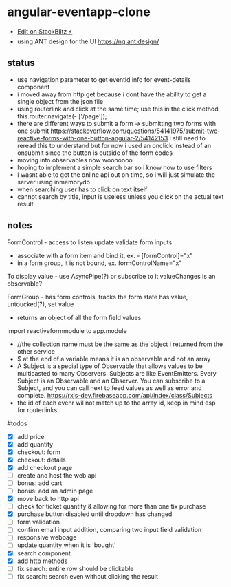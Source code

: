 # angular-eventapp-clone

- [Edit on StackBlitz ⚡️](https://stackblitz.com/edit/angular-eventapp-clone)
- using ANT design for the UI 
https://ng.ant.design/

## status
- use navigation parameter to get eventid info for event-details component
- i moved away from http get because i dont have the ability to get a single object from the json file
- using routerlink and click at the same time; use this in the click method this.router.navigate(- ['/page']);
- there are different ways to submit a form -> submitting two forms with one submit
https://stackoverflow.com/questions/54141975/submit-two-reactive-forms-with-one-button-angular-2/54142153
i still need to reread this to understand
but for now i used an onclick instead of an onsubmit since the button is outside of the form codes
- moving into observables now woohoooo
- hoping to implement a simple search bar so i know how to use filters
- i wasnt able to get the online api out on time, so i will just simulate the server using inmemorydb
- when searching user has to click on text itself
- cannot search by title, input is useless unless you click on the actual text result 
## notes
FormControl - access to listen update validate form inputs
- associate with a form item and bind it, ex. - [formControl]="x"
- in a form group, it is not bound, ex. formControlName="x"

To display value - use AsyncPipe(?) or subscribe to it
valueChanges is an observable?

FormGroup - has form controls, tracks the form state
has value, untoucked(?), set value
- returns an object of all the form field values

import reactiveformmodule to app.module

-  //the collection name must be the same as the object i returned from the other service
- $ at the end of a variable means it is an observable and not an array 
- A Subject is a special type of Observable that allows values to be multicasted to many Observers. Subjects are like EventEmitters.
Every Subject is an Observable and an Observer. You can subscribe to a Subject, and you can call next to feed values as well as error and complete.
https://rxjs-dev.firebaseapp.com/api/index/class/Subjects
- the id of each evenr wil not match up to the array id, keep in mind esp for routerlinks

#todos
- [x] add price
- [x] add quantity
- [x] checkout: form
- [x] checkout: details
- [x] add checkout page
- [ ] create and host the web api 
- [ ] bonus: add cart
- [ ] bonus: add an admin page
- [x] move back to http api
- [ ] check for ticket quantity & allowing for more than one tix purchase
- [x] purchase button disabled until dropdown has changed
- [ ] form validation 
- [ ] confirm email input addition, comparing two input field validation
- [ ] responsive webpage
- [ ] update quantity when it is 'bought'
- [x] search component
- [x] add http methods
- [ ] fix search: entire row should be clickable
- [ ] fix search: search even without clicking the result